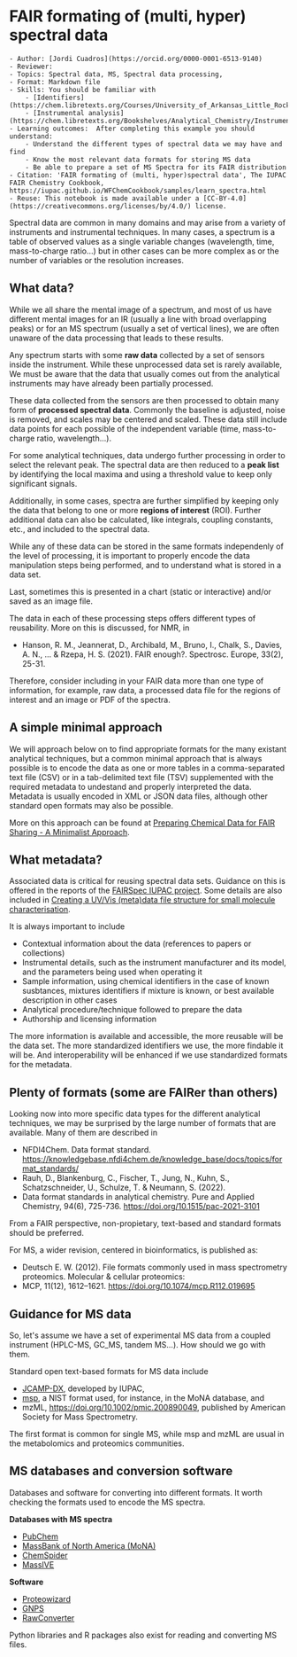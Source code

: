 # FAIR formating of (multi, hyper) spectral data

```{dropdown} About this interactive ![icons](../static/img/rocket.png) recipe
- Author: [Jordi Cuadros](https://orcid.org/0000-0001-6513-9140)
- Reviewer: 
- Topics: Spectral data, MS, Spectral data processing, 
- Format: Markdown file
- Skills: You should be familiar with
    - [Identifiers](https://chem.libretexts.org/Courses/University_of_Arkansas_Little_Rock/ChemInformatics_(2015)%3A_Chem_4399_5399/Text/5_Chemical_Identifiers)
    - [Instrumental analysis](https://chem.libretexts.org/Bookshelves/Analytical_Chemistry/Instrumental_Analysis_(LibreTexts))
- Learning outcomes:  After completing this example you should understand:
    - Understand the different types of spectral data we may have and find
    - Know the most relevant data formats for storing MS data
    - Be able to prepare a set of MS Spectra for its FAIR distribution
- Citation: 'FAIR formating of (multi, hyper)spectral data', The IUPAC FAIR Chemistry Cookbook, https://iupac.github.io/WFChemCookbook/samples/learn_spectra.html
- Reuse: This notebook is made available under a [CC-BY-4.0](https://creativecommons.org/licenses/by/4.0/) license.
```

Spectral data are common in many domains and may arise from a variety of instruments and instrumental techniques. In 
many cases, a spectrum is a table of observed values as a single variable changes (wavelength, time, mass-to-charge 
ratio...) but in other cases can be more complex as or the number of variables or the resolution increases. 

## What data?

While we all share the mental image of a spectrum, and most of us have different mental images for an IR (usually a 
line with broad overlapping peaks) or for an MS spectrum (usually a set of vertical lines), we are often unaware of 
the data processing that leads to these results.

Any spectrum starts with some **raw data** collected by a set of sensors inside the instrument. While these unprocessed 
data set is rarely available, We must be aware that the data that usually comes out from the analytical instruments may 
have already been partially processed.

These data collected from the sensors are then processed to obtain many form of **processed spectral data**. Commonly 
the baseline is adjusted, noise is removed, and scales may be centered and scaled. These data still include data points 
for each possible of the independent variable (time, mass-to-charge ratio, wavelength...). 

For some analytical techniques, data undergo further processing in order to select the relevant peak. The spectral data 
are then reduced to a **peak list** by identifying the local maxima and using a threshold value to keep only significant signals.  

Additionally, in some cases, spectra are further simplified by keeping only the data that belong to one or more 
**regions of interest** (ROI). Further additional data can also be calculated, like integrals, coupling constants, etc., 
and included to the spectral data. 

While any of these data can be stored in the same formats independenly of the level of processing, it is important to 
properly encode the data manipulation steps being performed, and to understand what is stored in a data set. 

Last, sometimes this is presented in a chart (static or interactive) and/or saved as an image file.

The data in each of these processing steps offers different types of reusability. More on this is discussed, for NMR, in
-  Hanson, R. M., Jeannerat, D., Archibald, M., Bruno, I., Chalk, S., Davies, A. N., ... & Rzepa, H. S. (2021). FAIR enough?. Spectrosc. Europe, 33(2), 25-31. 

Therefore, consider including in your FAIR data more than one type of information, for example, raw data, a processed 
data file for the regions of interest and an image or PDF of the spectra.

## A simple minimal approach

We will approach below on to find appropriate formats for the many existant analytical techniques, but a common minimal 
approach that is always possible is to encode the data as one or more tables in a comma-separated text file (CSV) or in 
a tab-delimited text file (TSV) supplemented with the required metadata to undestand and properly interpreted the data. 
Metadata is usually encoded in XML or JSON data files, although other standard open formats may also be possible. 

More on this approach can be found at [Preparing Chemical Data for FAIR Sharing - A Minimalist Approach](sharing_chemdata.md).

## What metadata?

Associated data is critical for reusing spectral data sets. Guidance on this is offered in the reports of the 
[FAIRSpec IUPAC project](https://iupac.org/project/2019-031-1-024/). Some details are also included in 
[Creating a UV/Vis (meta)data file structure for small molecule characterisation](../usecases/uvvis_metadata.ipynb).

It is always important to include

- Contextual information about the data (references to papers or collections)
- Instrumental details, such as the instrument manufacturer and its model, and the parameters being used when operating it
- Sample information, using chemical identifiers in the case of known susbtances, mixtures identifiers if mixture is known, or best available description in other cases
- Analytical procedure/technique followed to prepare the data
- Authorship and licensing information

The more information is available and accessible, the more reusable will be the data set. The more standardized 
identifiers we use, the more findable it will be. And interoperability will be enhanced if we use standardized 
formats for the metadata.

## Plenty of formats (some are FAIRer than others)

Looking now into more specific data types for the different analytical techniques, we may be surprised by the large 
number of formats that are available. Many of them are described in

- NFDI4Chem. Data format standard. https://knowledgebase.nfdi4chem.de/knowledge_base/docs/topics/format_standards/
- Rauh, D., Blankenburg, C., Fischer, T., Jung, N., Kuhn, S., Schatzschneider, U., Schulze, T. & Neumann, S. (2022). 
- Data format standards in analytical chemistry. Pure and Applied Chemistry, 94(6), 725-736. https://doi.org/10.1515/pac-2021-3101

From a FAIR perspective, non-propietary, text-based and standard formats should be preferred.

For MS, a wider revision, centered in bioinformatics, is published as:
- Deutsch E. W. (2012). File formats commonly used in mass spectrometry proteomics. Molecular & cellular proteomics: 
- MCP, 11(12), 1612–1621. https://doi.org/10.1074/mcp.R112.019695


## Guidance for MS data
So, let's assume we have a set of experimental MS data from a coupled instrument (HPLC-MS, GC_MS, tandem MS...). 
How should we go with them.

Standard open text-based formats for MS data include
- [JCAMP-DX](https://iupac.org/what-we-do/digital-standards/jcamp-dx/), developed by IUPAC,
- [msp](https://chemdata.nist.gov/mass-spc/ms-search/docs/Ver20Man_11.pdf), a NIST format used, for instance, in the MoNA database, and
- mzML, https://doi.org/10.1002/pmic.200890049, published by American Society for Mass Spectrometry.

The first format is common for single MS, while msp and mzML are usual in the metabolomics and proteomics communities.


## MS databases and conversion software
Databases and software for converting into different formats. It worth checking the formats used to encode the MS spectra.

**Databases with MS spectra**
- [PubChem](https://pubchem.ncbi.nlm.nih.gov/)
- [MassBank of North America (MoNA)](https://mona.fiehnlab.ucdavis.edu/)
- [ChemSpider](http://www.chemspider.com/)
- [MassIVE](https://massive.ucsd.edu/ProteoSAFe/static/massive.jsp)

**Software**
- [Proteowizard](https://proteowizard.sourceforge.io/)
- [GNPS](https://gnps-quickstart.ucsd.edu/conversion)
- [RawConverter](http://fields.scripps.edu/rawconv/)

Python libraries and R packages also exist for reading and converting MS files.